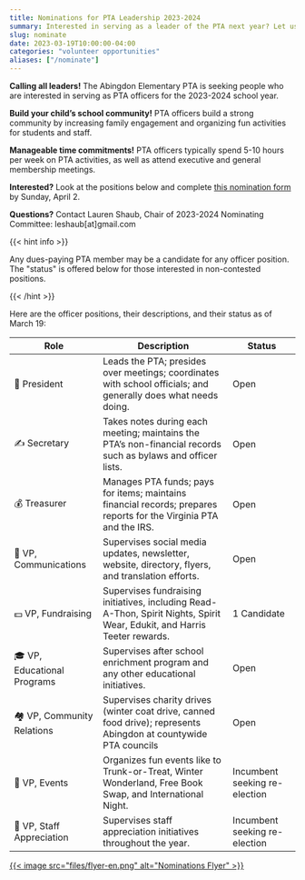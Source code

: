 ```yaml
---
title: Nominations for PTA Leadership 2023-2024
summary: Interested in serving as a leader of the PTA next year? Let us know by April 2.
slug: nominate
date: 2023-03-19T10:00:00-04:00
categories: "volunteer opportunities"
aliases: ["/nominate"]
---
```


**Calling all leaders!** The Abingdon Elementary PTA is seeking people who are interested in serving as PTA officers for the 2023-2024 school year.

**Build your child’s school community!** PTA officers build a strong community by increasing family engagement and organizing fun activities for students and staff.

**Manageable time commitments!** PTA officers typically spend 5-10 hours per week on PTA activities, as well as attend executive and general membership meetings.

**Interested?** Look at the positions below and complete [this nomination form](https://docs.google.com/forms/d/e/1FAIpQLScPl5b8CzjnBYOVNXnR33plv3YKtS6cpMw67xFKSorHwZ7i5g/viewform?usp=share_link) by Sunday, April 2.

**Questions?** Contact Lauren Shaub, Chair of 2023-2024 Nominating Committee: leshaub[at]gmail.com

{{< hint info >}}

Any dues-paying PTA member may be a candidate for any officer position. The "status" is offered below for those interested in non-contested positions.

{{< /hint >}}

Here are the officer positions, their descriptions, and their status as of March 19:

| Role | Description | Status |
|-|-|-|
| 🦸 President | Leads the PTA; presides over meetings; coordinates with school officials; and generally does what needs doing. | Open |
| ✍️ Secretary | Takes notes during each meeting; maintains the PTA’s non-financial records such as bylaws and officer lists. | Open |
| 💰 Treasurer | Manages PTA funds; pays for items; maintains financial records; prepares reports for the Virginia PTA and the IRS. | Open |
| 📣 VP, Communications | Supervises social media updates, newsletter, website, directory, flyers, and translation efforts. | Open |
| 💵 VP, Fundraising | Supervises fundraising initiatives, including Read-A-Thon, Spirit Nights, Spirit Wear, Edukit, and Harris Teeter rewards. | 1 Candidate |
| 🎓 VP, Educational Programs | Supervises after school enrichment program and any other educational initiatives. | Open |
| 🏘️ VP, Community Relations | Supervises charity drives (winter coat drive, canned food drive); represents Abingdon at countywide PTA councils | Open |
| 🎉 VP, Events | Organizes fun events like to Trunk-or-Treat, Winter Wonderland, Free Book Swap, and International Night. | Incumbent seeking re-election |
| 🙏 VP, Staff Appreciation | Supervises staff appreciation initiatives throughout the year. | Incumbent seeking re-election |

<a href="files/flyer-en.pdf">{{< image src="files/flyer-en.png" alt="Nominations Flyer" >}}</a>